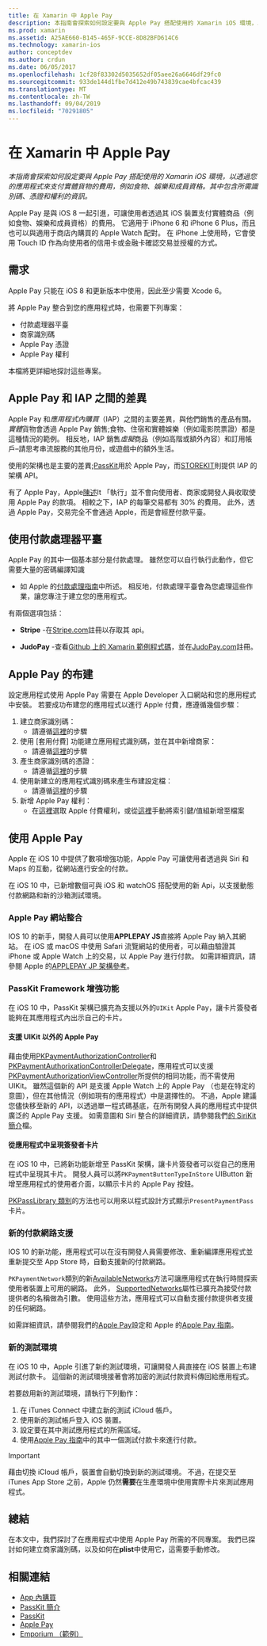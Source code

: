```yaml
---
title: 在 Xamarin 中 Apple Pay
description: 本指南會探索如何設定要與 Apple Pay 搭配使用的 Xamarin iOS 環境，以透過您的應用程式來支付實體貨物的費用，例如食物、娛樂和成員資格。 其中包含所需識別碼、憑證和權利的資訊。
ms.prod: xamarin
ms.assetid: A25AE660-B145-465F-9CCE-8D82BFD614C6
ms.technology: xamarin-ios
author: conceptdev
ms.author: crdun
ms.date: 06/05/2017
ms.openlocfilehash: 1cf28f83302d5035652df05aee26a6646df29fc0
ms.sourcegitcommit: 933de144d1fbe7d412e49b743839cae4bfcac439
ms.translationtype: MT
ms.contentlocale: zh-TW
ms.lasthandoff: 09/04/2019
ms.locfileid: "70291805"
---
```

# <a name="apple-pay-in-xamarinios"></a>在 Xamarin 中 Apple Pay

_本指南會探索如何設定要與 Apple Pay 搭配使用的 Xamarin iOS 環境，以透過您的應用程式來支付實體貨物的費用，例如食物、娛樂和成員資格。其中包含所需識別碼、憑證和權利的資訊。_

Apple Pay 是與 iOS 8 一起引進，可讓使用者透過其 iOS 裝置支付實體商品（例如食物、娛樂和成員資格）的費用。 它適用于 iPhone 6 和 iPhone 6 Plus，而且也可以與適用于商店內購買的 Apple Watch 配對。 在 iPhone 上使用時，它會使用 Touch ID 作為向使用者的信用卡或金融卡確認交易並授權的方式。

## <a name="requirements"></a>需求

Apple Pay 只能在 iOS 8 和更新版本中使用，因此至少需要 Xcode 6。

將 Apple Pay 整合到您的應用程式時，也需要下列專案：

- 付款處理器平臺
- 商家識別碼
- Apple Pay 憑證
- Apple Pay 權利

本檔將更詳細地探討這些專案。

## <a name="differences-between-apple-pay-and-iap"></a>Apple Pay 和 IAP 之間的差異

Apple Pay 和*應用程式內購買*（IAP）之間的主要差異，與他們銷售的產品有關。 *實體*貨物會透過 Apple Pay 銷售;食物、住宿和實體娛樂（例如電影院票證）都是這種情況的範例。 相反地，IAP 銷售*虛擬*商品（例如高階或額外內容）和訂用帳戶–請思考串流服務的其他月份，或遊戲中的額外生活。

使用的架構也是主要的差異;[PassKit](https://developer.apple.com/library/ios/documentation/PassKit/Reference/PKPaymentAuthorizationViewController_Ref/)用於 Apple Pay，而[STOREKIT](https://developer.apple.com/library/ios/documentation/PassKit/Reference/PKPaymentAuthorizationViewController_Ref/)則提供 IAP 的架構 API。

有了 Apple Pay，Apple[陳述](https://developer.apple.com/apple-pay/Getting-Started-with-Apple-Pay.pdf)It 「執行」並不會向使用者、商家或開發人員收取使用 Apple Pay 的款項。 相較之下，IAP 的每筆交易都有 30% 的費用。 此外，透過 Apple Pay，交易完全不會通過 Apple，而是會經歷付款平臺。

## <a name="using-a-payment-processor-platform"></a>使用付款處理器平臺

Apple Pay 的其中一個基本部分是付款處理。 雖然您可以自行執行此動作，但它需要大量的密碼編譯知識
- 如 Apple 的[付款處理指南](https://developer.apple.com/library/ios/ApplePay_Guide/ProcessPayment.html)中所述。
相反地，付款處理平臺會為您處理這些作業，讓您專注于建立您的應用程式。

有兩個選項包括：

- **Stripe** -在[Stripe.com](https://stripe.com/)註冊以存取其 api。

- **JudoPay** -查看[Github 上的 Xamarin 範例程式碼](https://github.com/Judopay/Xamarin-Sample-App)，並在[JudoPay.com](https://www.judopay.com/)註冊。

## <a name="provisioning-for-apple-pay"></a>Apple Pay 的布建

設定應用程式使用 Apple Pay 需要在 Apple Developer 入口網站和您的應用程式中安裝。 若要成功布建您的應用程式以進行 Apple 付費，應遵循幾個步驟：

1. 建立商家識別碼：
    - 請遵循[這裡](~/ios/deploy-test/provisioning/capabilities/apple-pay-capabilities.md#merchantid)的步驟
2. 使用 [套用付費] 功能建立應用程式識別碼，並在其中新增商家：
    - 請遵循[這裡](~/ios/deploy-test/provisioning/capabilities/apple-pay-capabilities.md#appid)的步驟
3. 產生商家識別碼的憑證：
    - 請遵循[這裡](~/ios/deploy-test/provisioning/capabilities/apple-pay-capabilities.md#certificate)的步驟
4. 使用新建立的應用程式識別碼來產生布建設定檔：
    - 請遵循[這裡](~/ios/get-started/installation/device-provisioning/manual-provisioning.md#provisioning)的步驟
5. 新增 Apple Pay 權利：
    - 在[這裡](~/ios/deploy-test/provisioning/entitlements.md)選取 Apple 付費權利，或從[這裡](~/ios/deploy-test/provisioning/entitlements.md)手動將索引鍵/值組新增至檔案

## <a name="working-with-apple-pay"></a>使用 Apple Pay

Apple 在 iOS 10 中提供了數項增強功能，Apple Pay 可讓使用者透過與 Siri 和 Maps 的互動，從網站進行安全的付款。

在 iOS 10 中，已新增數個可與 iOS 和 watchOS 搭配使用的新 Api，以支援動態付款網路和新的沙箱測試環境。

### <a name="apple-pay-website-integration"></a>Apple Pay 網站整合

IOS 10 的新手，開發人員可以使用**APPLEPAY JS**直接將 Apple Pay 納入其網站。 在 iOS 或 macOS 中使用 Safari 流覽網站的使用者，可以藉由驗證其 iPhone 或 Apple Watch 上的交易，以 Apple Pay 進行付款。 如需詳細資訊，請參閱 Apple 的[APPLEPAY JP 架構參考](https://developer.apple.com/reference/applepayjs)。

### <a name="passkit-framework-enhancements"></a>PassKit Framework 增強功能

在 iOS 10 中，PassKit 架構已擴充為支援以外的`UIKit` Apple Pay，讓卡片簽發者能夠在其應用程式內出示自己的卡片。


#### <a name="supporting-apple-pay-outside-of-uikit"></a>支援 UIKit 以外的 Apple Pay

藉由使用[PKPaymentAuthorizationController](https://developer.apple.com/reference/passkit/pkpaymentauthorizationcontroller)和[PKPaymentAuthorixationControllerDelegate](https://developer.apple.com/reference/passkit/pkpaymentauthorizationcontrollerdelegate)，應用程式可以支援[PKPaymentAuthorizationViewController](https://developer.apple.com/reference/passkit/pkpaymentauthorizationviewcontroller)所提供的相同功能，而不需使用 UIKit。 雖然這個新的 API 是支援 Apple Watch 上的 Apple Pay （也是在特定的意圖），但在其他情況（例如現有的應用程式）中是選擇性的。 不過，Apple 建議您儘快移至新的 API，以透過單一程式碼基底，在所有開發人員的應用程式中提供廣泛的 Apple Pay 支援。 如需意圖和 Siri 整合的詳細資訊，請參閱我們[的 SiriKit 簡介](~/ios/platform/sirikit/index.md)檔。

#### <a name="presenting-issuer-cards-from-within-apps"></a>從應用程式中呈現簽發者卡片

在 iOS 10 中，已將新功能新增至 PassKit 架構，讓卡片簽發者可以從自己的應用程式中呈現其卡片。 開發人員可以將`PKPaymentButtonTypeInStore` UIButton 新增至應用程式的使用者介面，以顯示卡片的 Apple Pay 按鈕。

[PKPassLibrary 類別](https://developer.apple.com/reference/passkit/pkpasslibrary)的方法也可以用來以程式設計方式顯示`PresentPaymentPass`卡片。

### <a name="new-payment-network-support"></a>新的付款網路支援

IOS 10 的新功能，應用程式可以在沒有開發人員需要修改、重新編譯應用程式並重新提交至 App Store 時，自動支援新的付款網路。

`PKPaymentNetwork`類別的新[AvailableNetworks](https://developer.apple.com/reference/passkit/pkpaymentrequest/1833288-availablenetworks)方法可讓應用程式在執行時間探索使用者裝置上可用的網路。 此外， [SupportedNetworks](https://developer.apple.com/reference/passkit/pkpaymentrequest/1619329-supportednetworks)屬性已擴充為接受付款提供者的名稱做為引數。 使用這些方法，應用程式可以自動支援付款提供者支援的任何網路。

如需詳細資訊，請參閱我們的[Apple Pay](~/ios/platform/apple-pay.md)設定和 Apple 的[Apple Pay 指南](https://developer.apple.com/apple-pay/)。

### <a name="new-testing-environment"></a>新的測試環境

在 iOS 10 中，Apple 引進了新的測試環境，可讓開發人員直接在 iOS 裝置上布建測試付款卡。 這個新的測試環境接著會將加密的測試付款資料傳回給應用程式。

若要啟用新的測試環境，請執行下列動作：

1. 在 iTunes Connect 中建立新的測試 iCloud 帳戶。
2. 使用新的測試帳戶登入 iOS 裝置。
3. 設定要在其中測試應用程式的所需區域。
4. 使用[Apple Pay 指南](https://developer.apple.com/apple-pay/)中的其中一個測試付款卡來進行付款。

> [!IMPORTANT]
> 藉由切換 iCloud 帳戶，裝置會自動切換到新的測試環境。 不過，在提交至 iTunes App Store 之前，Apple 仍然**需要**在生產環境中使用實際卡片來測試應用程式。

## <a name="summary"></a>總結

在本文中，我們探討了在應用程式中使用 Apple Pay 所需的不同專案。 我們已探討如何建立商家識別碼，以及如何在**plist**中使用它，這需要手動修改。

## <a name="related-links"></a>相關連結

- [App 內購買](~/ios/platform/in-app-purchasing/index.md)
- [PassKit 簡介](~/ios/platform/passkit.md)
- [PassKit](https://developer.apple.com/library/ios/documentation/PassKit/Reference/PKPaymentAuthorizationViewController_Ref/)
- [Apple Pay](https://developer.apple.com/apple-pay/)
- [Emporium （範例）](https://docs.microsoft.com/samples/xamarin/ios-samples/ios9-emporium)
